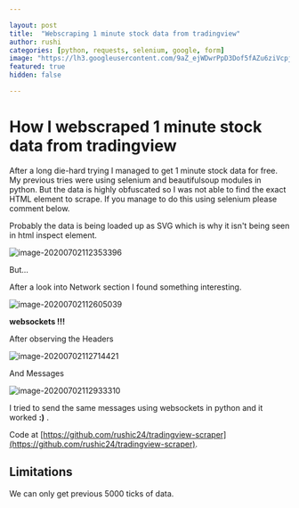 ```yaml
---

layout: post
title:  "Webscraping 1 minute stock data from tradingview"
author: rushi
categories: [python, requests, selenium, google, form]
image: "https://lh3.googleusercontent.com/9aZ_ejWDwrPpD3Dof5fAZu6ziVcpjyLpPW3CaxY10bhqHHjH722-QjhJ1cWHgLfNjt5J"
featured: true
hidden: false

---
```


# How I webscraped 1 minute stock data from tradingview

After a long die-hard trying I managed to get 1 minute stock data for free. My previous tries were using selenium and beautifulsoup modules in python. But the data is highly obfuscated  so I was not able to find the exact HTML element to scrape. If you manage to do this using selenium please comment below.

Probably the data is being loaded up as SVG which is why it isn't being seen in html inspect element. 

![image-20200702112353396](C:\Users\h4x3d\Documents\rushichaudhari.github.io\img\2020-06-28-Trading-View-Scraping\image-20200702112353396.png) 



But...

After a look into Network section I found something interesting.

![image-20200702112605039](C:\Users\h4x3d\Documents\rushichaudhari.github.io\img\2020-06-28-Trading-View-Scraping\image-20200702112605039.png)



**websockets !!!**

After observing the Headers 

![image-20200702112714421](C:\Users\h4x3d\Documents\rushichaudhari.github.io\img\2020-06-28-Trading-View-Scraping\image-20200702112714421.png)



And Messages

![image-20200702112933310](C:\Users\h4x3d\Documents\rushichaudhari.github.io\img\2020-06-28-Trading-View-Scraping\image-20200702112933310.png)



I tried to send the same messages using websockets in python and it worked **:)** .  

Code at [https://github.com/rushic24/tradingview-scraper](https://github.com/rushic24/tradingview-scraper).



## Limitations

We can only get previous 5000 ticks of data.